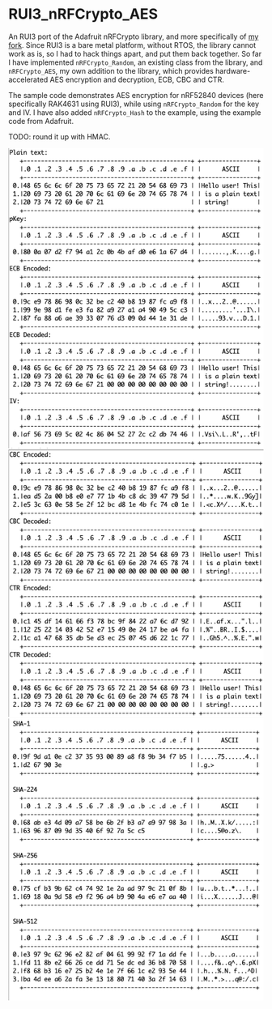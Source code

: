 # RUI3_nRFCrypto_AES

An RUI3 port of the Adafruit nRFCrypto library, and more specifically of [my fork](https://github.com/Kongduino/Adafruit_nRFCrypto). Since RUI3 is a bare metal platform, without RTOS, the library cannot work as is, so I had to hack things apart, and put them back together. So far I have implemented `nRFCrypto_Random`, an existing class from the library, and `nRFCrypto_AES`, my own addition to the library, which provides hardware-accelerated AES encryption and decryption, ECB, CBC and CTR.

The sample code demonstrates AES encryption for nRF52840 devices (here specifically RAK4631 using RUI3), while using `nRFCrypto_Random` for the key and IV. I have also added `nRFCrypto_Hash` to the example, using the example code from Adafruit.

TODO: round it up with HMAC.


![Screenshot.png](Screenshot_A.png)
![Screenshot.png](Screenshot_B.png)
![Screenshot.png](Screenshot_C.png)
